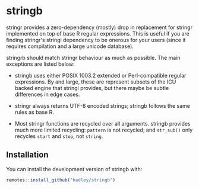 
# stringb

<!-- badges: start -->
<!-- badges: end -->

stringr provides a zero-dependency (mostly) drop in replacement for stringr implemented on top of base R regular expressions. This is useful if you are finding stringr's stringi dependency to be onerous for your users (since it requires compilation and a large unicode database).

stringrb should match stringr behaviour as much as possible. The main exceptions are listed below:

* stringb uses either POSIX 1003.2 extended or Perl-compatible regular 
  expressions. By and large, these are represent subsets of the ICU backed
  engine that stringi provides, but there maybe be subtle differences in 
  edge cases.

* stringr always returns UTF-8 encoded strings; stringb follows the same rules
  as base R.

* Most stringr functions are recycled over all arguments. stringb provides 
  much more limited recycling: `pattern` is not recycled; and `str_sub()`
  only recycles `start` and `stop`, not `string`.

## Installation

You can install the development version of stringb with:

``` r
remotes::install_github("hadley/stringb")
```
